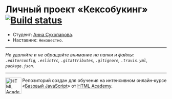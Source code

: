 # Личный проект «Кексобукинг» [![Build status][travis-image]][travis-url]

* Студент: [Анна Сухопарова](https://up.htmlacademy.ru/javascript/10/user/35902).
* Наставник: `Неизвестно`.

---

_Не удаляйте и не обращайте внимание на папки и файлы:_<br>
_`.editorconfig`, `.eslintrc`, `.gitattributes`, `.gitignore`, `.travis.yml`, `package.json`._

---

<a href="https://htmlacademy.ru/intensive/javascript"><img align="left" width="50" height="50" title="HTML Academy" src="https://up.htmlacademy.ru/static/img/intensive/javascript/logo-for-github.svg"></a>

Репозиторий создан для обучения на интенсивном онлайн‑курсе «[Базовый JavaScript](https://htmlacademy.ru/intensive/javascript)» от [HTML Academy](https://htmlacademy.ru).

[travis-image]: https://travis-ci.org/htmlacademy-javascript/35902-keksobooking.svg?branch=master
[travis-url]: https://travis-ci.org/htmlacademy-javascript/35902-keksobooking
